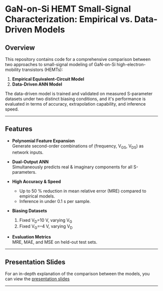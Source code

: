 # GaN-on-Si HEMT Small-Signal Characterization: Empirical vs. Data-Driven Models

## Overview  
This repository contains code for a comprehensive comparison between two approaches to small-signal modeling of GaN-on-Si high-electron-mobility transistors (HEMTs):  
1. **Empirical Equivalent-Circuit Model**  
2. **Data-Driven ANN Model**

The data-driven model is trained and validated on measured S-parameter datasets under two distinct biasing conditions, and it's performance is evaluated in terms of accuracy, extrapolation capability, and inference speed.

---

## Features

- **Polynomial Feature Expansion**  
  Generate second-order combinations of (frequency, V<sub>GS</sub>, V<sub>DS</sub>) as network inputs.

- **Dual-Output ANN**  
  Simultaneously predicts real & imaginary components for all S-parameters.

- **High Accuracy & Speed**  
  - Up to 50 % reduction in mean relative error (MRE) compared to empirical models.  
  - Inference in under 0.1 s per sample.

- **Biasing Datasets**  
  1. Fixed V<sub>D</sub>=10 V, varying V<sub>G</sub>  
  2. Fixed V<sub>G</sub>=–4 V, varying V<sub>D</sub>

- **Evaluation Metrics**  
  MRE, MAE, and MSE on held-out test sets.

---

## Presentation Slides

For an in-depth explanation of the comparison between the models, you can view the [presentation slides](https://docs.google.com/presentation/d/1vKBxRE1CylVAVID47izvgHdPglnwMoB9/edit?usp=sharing&ouid=118144874193472748511&rtpof=true&sd=true)

---
